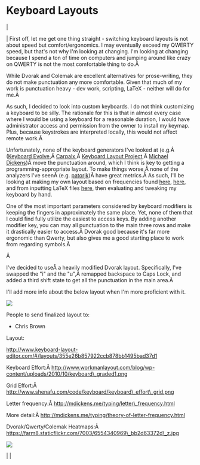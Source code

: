 <head>
<meta name="generator" content="HTML Tidy for Linux (vers 25 March 2009), see www.w3.org">
  <meta http-equiv="Content-Type" content="text/html; charset=us-ascii">

  <title>Keyboard Layouts</title>
  <style type="text/css">
span.c13 {background-color: transparent; font-family: sans-serif}
  div.c12 {font-family: sans-serif}
  div.c11 {font-family:sans-serif;font-size:medium}
  span.c10 {font-family: sans-serif}
  div.c9 {text-align:left;display:block;margin-right:auto;margin-left:auto}
  div.c8 {display:block;text-align:center;margin-left:auto;margin-right:auto}
  img.c7 {width:100%}
  div.c6 {display:block;text-align:left}
  div.c5 {display:block;text-align:center;margin-right:auto;margin-left:auto}
  span.c4 {font-family:sans-serif;font-size:medium;background-color:transparent}
  span.c3 {font-size:medium;background-color:transparent}
  a.c2 {background-color:transparent}
  span.c1 {background-color:transparent}
  </style>

</head>

# Keyboard Layouts

  

| 
  

 | 
 First off, let me get one thing straight - switching keyboard layouts is not about speed but comfort/ergonomics. I may eventually exceed my QWERTY speed, but that's not why I'm looking at changing. I'm looking at changing because I spend a ton of time on computers and jumping around like crazy on QWERTY is not the most comfortable thing to do.Â 
  

 While Dvorak and Colemak are excellent alternatives for prose-writing, they do not make punctuation any more comfortable. Given that much of my work is punctuation heavy - dev work, scripting, LaTeX - neither will do for me.Â 

  

 As such, I decided to look into custom keyboards. I do not think customizing a keyboard to be silly. The rationale for this is that in almost every case where I would be using a keyboard for a reasonable duration, I would have administrator access and permission from the owner to install my keymap. Plus, because keystrokes are interpreted locally, this would not affect remote work.Â 

  

 Unfortunately, none of the keyboard generators I've looked at (e.g.Â ([Keyboard Evolve](http://www.michaelcapewell.com/programming/keyboardevolve.htm),Â [Carpalx](http://mkweb.bcgsc.ca/carpalx/),Â [Keyboard Layout Project](http://mathematicalmulticore.wordpress.com/the-keyboard-layout-project/),Â [Michael Dickens](https://github.com/michaeldickens/Typing))Â move the punctuation around, which I think is key to getting a programming-appropriate layout. To make things worse,Â none of the analyzers I've seenÂ (e.g. [patorjk](http://patorjk.com/keyboard-layout-analyzer/#/main))Â have great metrics.Â As such, I'll be looking at making my own layout based on frequencies found [here](http://xahlee.info/comp/computer_language_char_distribution.html), [here](http://www.mahdiyusuf.com/post/9947002105/most-pressed-keys-and-programming-syntaxes-2), and from inputting LaTeX files [here](http://www.patrick-wied.at/projects/heatmap-keyboard/), then evaluating and tweaking my keyboard by hand.

  

One of the most important parameters considered by keyboard modifiers is keeping the fingers in approximately the same place. Yet, none of them that I could find fully utilize the easiest to access keys. By adding another modifier key, you can may all punctuation to the main three rows and make it drastically easier to access.Â Dvorak good because it's far more ergonomic than Qwerty, but also gives me a good starting place to work from regarding symbols.Â 

Â 

 I've decided to useÂ a heavily modified Dvorak layout. Specifically, I've swapped the "i" and the "u",Â remapped backspace to Caps Lock, and added a third shift state to get all the punctuation in the main area.Â 

  

I'll add more info about the below layout when I'm more proficient with it.

  

[![](https://docs.google.com/uc?id=0B0Jfms0twG8EWnAzUGhldFdqMXc&export=download)](https://docs.google.com/file/d/0B0Jfms0twG8EWnAzUGhldFdqMXc/edit?usp=drive_web)
  

  

People to send finalized layout to:

- Chris Brown

  

 Layout: 

 http://www.keyboard-layout-editor.com/#/layouts/355e26b857922ccb878bb1495bad37d1 

  

Keyboard Effort:Â http://www.workmanlayout.com/blog/wp-content/uploads/2010/10/keyboard\_graded1.png

Grid Effort:Â http://www.shenafu.com/code/keyboard/keyboard\_effort\_grid.png

  

Letter frequency:Â http://mdickens.me/typing/letter\_frequency.html

More detail:Â http://mdickens.me/typing/theory-of-letter-frequency.html

  

Dvorak/Qwerty/Colemak Heatmaps:Â https://farm8.staticflickr.com/7003/6554340969\_bb2d63372d\_z.jpg

  

[![](https://docs.google.com/uc?id=0B0Jfms0twG8ESlJXeUZCLVZXZ00&export=download)](https://docs.google.com/file/d/0B0Jfms0twG8ESlJXeUZCLVZXZ00/edit?usp=drive_web)
  

  

  

 
  

 |
 |

  

